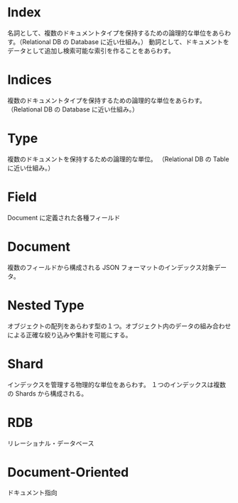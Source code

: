# Index
名詞として、複数のドキュメントタイプを保持するための論理的な単位をあらわす。（Relational DB の Database に近い仕組み。）
動詞として、ドキュメントをデータとして追加し検索可能な索引を作ることをあらわす。

# Indices
複数のドキュメントタイプを保持するための論理的な単位をあらわす。（Relational DB の Database に近い仕組み。）

# Type
複数のドキュメントを保持するための論理的な単位。
（Relational DB の Table に近い仕組み。）


# Field
Document に定義された各種フィールド

# Document
複数のフィールドから構成される JSON フォーマットのインデックス対象データ。


# Nested Type
オブジェクトの配列をあらわす型の１つ。オブジェクト内のデータの組み合わせによる正確な絞り込みや集計を可能にする。

# Shard
インデックスを管理する物理的な単位をあらわす。
１つのインデックスは複数の Shards から構成される。

# RDB
リレーショナル・データベース

# Document-Oriented
ドキュメント指向